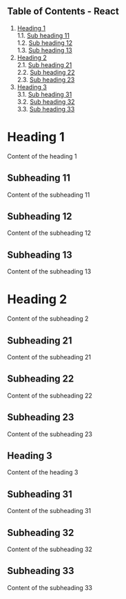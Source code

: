 ## Table of Contents - React
 1. [Heading 1](#heading-1) <br/>
  1.1. [Sub heading 11](#subheading-11) <br/>
  1.2. [Sub heading 12](#subheading-12) <br/>
  1.3. [Sub heading 13](#subheading-13) <br/>
 2. [Heading 2](#heading-2) <br/>
		2.1. [Sub heading 21](#subheading-21) <br/>
  2.2. [Sub heading 22](#subheading-22) <br/>
  2.3. [Sub heading 23](#subheading-23) <br/>
 3. [Heading 3](#heading-3) <br/>
		3.1. [Sub heading 31](#subheading-31) <br/>
  3.2. [Sub heading 32](#subheading-32) <br/>
  3.3. [Sub heading 33](#subheading-33) <br/>


 # Heading 1
 Content of the heading 1
 ## Subheading 11
 Content of the subheading 11
 ## Subheading 12
 Content of the subheading 12
 ## Subheading 13
 Content of the subheading 13
 # Heading 2
 Content of the subheading 2
 ## Subheading 21
 Content of the subheading 21
 ## Subheading 22
 Content of the subheading 22
 ## Subheading 23
 Content of the subheading 23
 ## Heading 3
 Content of the heading 3
 ## Subheading 31
 Content of the subheading 31
 ## Subheading 32
 Content of the subheading 32
 ## Subheading 33
 Content of the subheading 33


